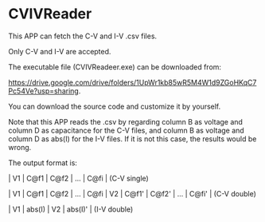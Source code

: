 # CVIVReader
This APP can fetch the C-V and I-V .csv files.

Only C-V and I-V are accepted.

The executable file (CVIVReadeer.exe) can be downloaded from:

https://drive.google.com/drive/folders/1UpWr1kb85wR5M4W1d9ZGoHKqC7Pc54Ve?usp=sharing.

You can download the source code and customize it by yourself.

Note that this APP reads the .csv by regarding column B as voltage and column D as capacitance for the C-V files, and column B as voltage and column D as abs(I) for the I-V files. If it is not this case, the results would be wrong.

The output format is:

|  V1  |  C@f1  |  C@f2  |   ...   |  C@fi  |                                                                  (C-V single)

|  V1  |  C@f1  |  C@f2  |   ...   |  C@fi  |  V2  |  C@f1'  |  C@f2'  |   ...   |  C@fi'  |                   (C-V double)

|  V1  | abs(I) |   V2   | abs(I)' |                                                                           (I-V double)
